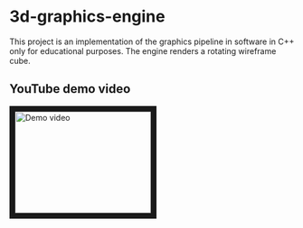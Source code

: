 # 3d-graphics-engine

This project is an implementation of the graphics pipeline in software in C++ only for educational purposes. The engine renders a rotating wireframe cube.

## YouTube demo video

<a href="http://www.youtube.com/watch?feature=player_embedded&v=JBwWZDgK07w" target="_blank">
	<img src="http://img.youtube.com/vi/JBwWZDgK07w/0.jpg" alt="Demo video" width="240" height="180" border="10" />
</a>
